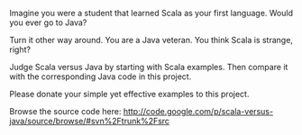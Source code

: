 Imagine you were a student that learned Scala as your first language.  Would you ever go to Java?

Turn it other way around. You are a Java veteran.  You think Scala is strange, right?

Judge Scala versus Java by starting with Scala examples.  Then compare it with the corresponding Java code in this project.

Please donate your simple yet effective examples to this project.

Browse the source code here:
http://code.google.com/p/scala-versus-java/source/browse/#svn%2Ftrunk%2Fsrc
